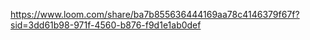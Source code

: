 https://www.loom.com/share/ba7b855636444169aa78c4146379f67f?sid=3dd61b98-971f-4560-b876-f9d1e1ab0def
